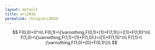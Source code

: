 ```yaml
---
layout: default
title: arc203d
permalink: /blog/arc203d/
---
```


$$
F(0,0)=0^n\\
F(0,1)=\{\varnothing,F(0,1)+[1]+F(1,1)\}=([1]+F(1,1))^n\\
F(1,0)=\{\varnothing,F(1,1)+[1]+F(1,0)\}=([1]+F(1,1))^n\\
F(1,1)=\{\varnothing,F(1,0)+[0]+F(0,1)\}\\
$$

